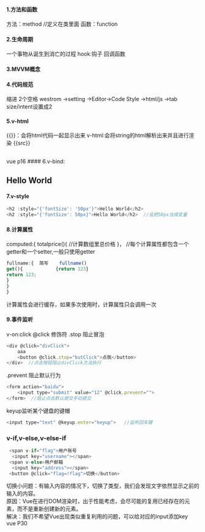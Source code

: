 #### 1.方法和函数
方法：method //定义在类里面
函数：function   

#### 2.生命周期
一个事物从诞生到消亡的过程
hook:钩子
回调函数

#### 3.MVVM概念

#### 4.代码规范
缩进 2个空格
westrom ->setting ->Editor->Code Style ->html/js ->tab size/intent设置成2

#### 5.v-html
{{}}：会将html代码一起显示出来
v-html:会将string的html解析出来并且进行渲染
{{src}}   <br>
<h2 v-html="src"></h2>
vue p16
#### 6.v-bind:
<h2 :class="{'类名': boolean1,'类目2'：boolean2}">Hello World</h2>

#### 7.v-style
```js
<h2 :style="{'fontSize': '50px'}">Hello World</h2>
<h2 :style="{'fontSize': 50px}">Hello World</h2>  //会把50px当成变量
```
#### 8.计算属性

computed:{
totalprice(){
//计算数组里总价格
}，
//每个计算属性都包含一个getter和一个setter,一般只使用getter
```js
fullname:{  简写    fullname()
get(){            {return 123}
return 123;
}
}
}
```
计算属性会进行缓存，如果多次使用时，计算属性只会调用一次

#### 9.事件监听
v-on:click
@click
修饰符
.stop 阻止冒泡
```js
<div @click="divClick">
    aaa
    <button @click.stop="butClick">点我</button>
</div>  //点击按钮阻止divClick方法执行
```
.prevent 阻止默认行为
```js
<form action="baidu">
    <input type="submit" value="12" @click.prevent="">
</form>  //阻止点击默认提交手动提交
```
keyup监听某个键盘的键帽
```js
<input type="text" @keyup.enter="keyup">   //监听回车键
```
### v-if,v-else,v-else-if
```js
 <span v-if="flag">用户账号
  <input key="username"></span>
 <span v-else>用户邮箱
  <input key="address"></span>
 <button @click="flag=!flag">切换</button>
```
切换小问题：有输入内容的情况下，切换了类型，我们会发现文字依然显示之前的输入的内容。  <br>
原因：Vue在进行DOM渲染时，出于性能考虑，会尽可能的复用已经存在的元素，而不是重新创建新的元素。  <br>
解决：我们不希望Vue出现类似重复利用的问题，可以给对应的input添加key  <br>
vue P30
